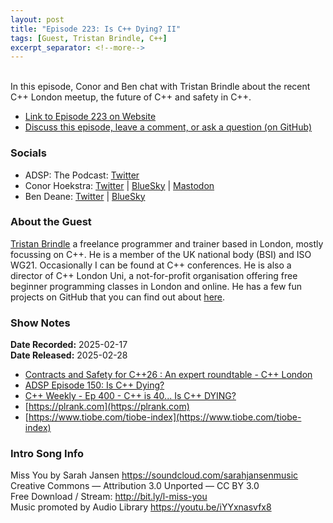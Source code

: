 ```yaml
---
layout: post
title: "Episode 223: Is C++ Dying? II"
tags: [Guest, Tristan Brindle, C++]
excerpt_separator: <!--more-->
---
```


<div id="buzzsprout-player-16707375"></div><script src="https://www.buzzsprout.com/1501960/episodes/16707375-episode-223-is-c-dying-ii.js?container_id=buzzsprout-player-16707375&player=small" type="text/javascript" charset="utf-8"></script>

<br>In this episode, Conor and Ben chat with Tristan Brindle about the recent C++ London meetup, the future of C++ and safety in C++.

<!--more-->

* [Link to Episode 223 on Website](https://adspthepodcast.com/2025/02/28/Episode-223.html)
* [Discuss this episode, leave a comment, or ask a question (on GitHub)](https://github.com/codereport/adsp2/discussions/122)

### Socials
 
* ADSP: The Podcast: [Twitter](https://twitter.com/adspthepodcast)
* Conor Hoekstra: [Twitter](https://twitter.com/code_report) \| [BlueSky](https://bsky.app/profile/codereport.bsky.social) \| [Mastodon](https://mastodon.social/@code_report)
* Ben Deane: [Twitter](https://x.com/ben_deane) \| [BlueSky](https://bsky.app/profile/elbeno.com)

### About the Guest

[Tristan Brindle](https://twitter.com/tristanbrindle) a freelance programmer and trainer based in London, mostly focussing on C++. He is a member of the UK national body (BSI) and ISO WG21. Occasionally I can be found at C++ conferences. He is also a director of C++ London Uni, a not-for-profit organisation offering free beginner programming classes in London and online. He has a few fun projects on GitHub that you can find out about [here](https://tristanbrindle.com/projects/).

### Show Notes

**Date Recorded:** 2025-02-17 <br>
**Date Released:** 2025-02-28

* [Contracts and Safety for C++26 : An expert roundtable - C++ London](https://www.youtube.com/watch?v=NDyRiT3ZOMY)
* [ADSP Episode 150: Is C++ Dying?](https://adspthepodcast.com/2023/10/06/Episode-150.html)
* [C++ Weekly - Ep 400 - C++ is 40... Is C++ DYING?](https://www.youtube.com/watch?v=hxjSpasg3gk)
* [https://plrank.com](https://plrank.com)
* [https://www.tiobe.com/tiobe-index](https://www.tiobe.com/tiobe-index)

### Intro Song Info
 
Miss You by Sarah Jansen https://soundcloud.com/sarahjansenmusic<br>
Creative Commons — Attribution 3.0 Unported — CC BY 3.0<br>
Free Download / Stream: http://bit.ly/l-miss-you<br>
Music promoted by Audio Library https://youtu.be/iYYxnasvfx8<br>
